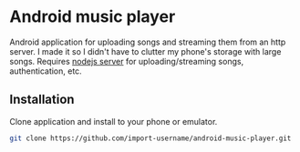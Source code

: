 # Android music player

Android application for uploading songs and streaming them from an http server. I made it so I didn't have to clutter my phone's storage with large songs. Requires [nodejs server](https://github.com/import-username/music-player-server) for uploading/streaming songs, authentication, etc.

## Installation

Clone application and install to your phone or emulator.

```bash
git clone https://github.com/import-username/android-music-player.git
```